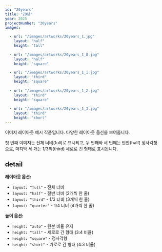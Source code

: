 ```yaml
---
id: "20years"
title: "20년"
year: 2025
projectNumber: "20years"
images:

  - url: "/images/artworks/20years_1.jpg"
    layout: "half"
    height: "tall"
    
  - url: "/images/artworks/20years_1_0.jpg"
    layout: "half"
    height: "square"

  - url: "/images/artworks/20years_1_1.jpg"
    layout: "third"
    height: "square"
    
  - url: "/images/artworks/20years_1_2.jpg"
    layout: "third"
    height: "square"
    
  - url: "/images/artworks/20years_1_3.jpg"
    layout: "third"
    height: "short"
---
```


이미지 레이아웃 예시 작품입니다. 다양한 레이아웃 옵션을 보여줍니다.

첫 번째 이미지는 전체 너비(full)로 표시되고, 두 번째와 세 번째는 반반(half) 정사각형으로, 마지막 세 개는 1/3씩(third) 세로로 긴 형태로 표시됩니다.

## detail

**레이아웃 옵션:**
- `layout: "full"` - 전체 너비
- `layout: "half"` - 절반 너비 (2개씩 한 줄)
- `layout: "third"` - 1/3 너비 (3개씩 한 줄)
- `layout: "quarter"` - 1/4 너비 (4개씩 한 줄)

**높이 옵션:**
- `height: "auto"` - 원본 비율 유지
- `height: "tall"` - 세로로 긴 형태 (3:4 비율)
- `height: "square"` - 정사각형
- `height: "short"` - 가로로 긴 형태 (4:3 비율)
